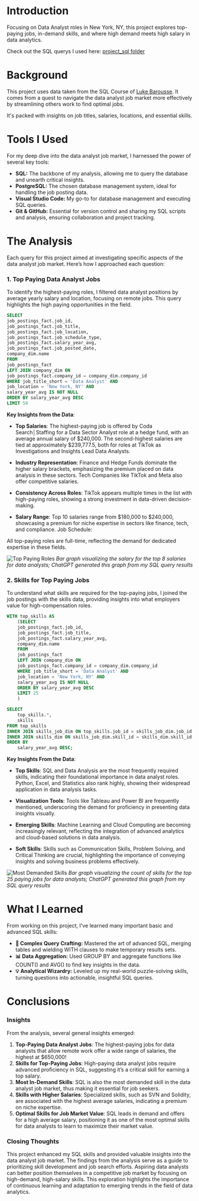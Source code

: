 # Introduction
Focusing on Data Analyst roles in New York, NY, this project explores top-paying jobs, in-demand skills, and where high demand meets high salary in data analytics.

Check out the SQL querys I used here: [project_sql folder](/project_sql/)
# Background
This project uses data taken from the SQL Course of [Luke Barousse](https://lukebarousse.com/sql). It comes from a quest to navigate the data analyst job market more effectively by streamlining others work to find optimal jobs.

It's packed with insights on job titles, salaries, locations, and essential skills.
# Tools I Used
For my deep dive into the data analyst job market, I harnessed the power of several key tools:

- **SQL:** The backbone of my analysis, allowing me to query the database and unearth critical insights.
- **PostgreSQL:** The chosen database management system, ideal for handling the job posting data.
- **Visual Studio Code:** My go-to for database management and executing SQL queries.
- **Git & GitHub:** Essential for version control and sharing my SQL scripts and analysis, ensuring collaboration and project tracking.
# The Analysis
Each query for this project aimed at investigating specific aspects of the data analyst job market. Here’s how I approached each question:

### 1. Top Paying Data Analyst Jobs
To identify the highest-paying roles, I filtered data analyst positions by average yearly salary and location, focusing on remote jobs. This query highlights the high paying opportunities in the field.

```sql
SELECT
job_postings_fact.job_id,
job_postings_fact.job_title,
job_postings_fact.job_location,
job_postings_fact.job_schedule_type,
job_postings_fact.salary_year_avg,
job_postings_fact.job_posted_date,
company_dim.name
FROM
job_postings_fact
LEFT JOIN company_dim ON
job_postings_fact.company_id = company_dim.company_id
WHERE job_title_short = 'Data Analyst' AND 
job_location = 'New York, NY' AND 
salary_year_avg IS NOT NULL
ORDER BY salary_year_avg DESC
LIMIT 50
```

**Key Insights from the Data**:

- **Top Salaries**:
The highest-paying job is offered by Coda Search│Staffing for a Data Sector Analyst role at a hedge fund, with an average annual salary of $240,000.
The second-highest salaries are tied at approximately $239,777.5, both for roles at TikTok as Investigations and Insights Lead Data Analysts.

- **Industry Representation**:
Finance and Hedge Funds dominate the higher salary brackets, emphasizing the premium placed on data analysis in these sectors.
Tech Companies like TikTok and Meta also offer competitive salaries.

- **Consistency Across Roles**:
TikTok appears multiple times in the list with high-paying roles, showing a strong investment in data-driven decision-making.

- **Salary Range**:
Top 10 salaries range from $180,000 to $240,000, showcasing a premium for niche expertise in sectors like finance, tech, and compliance.
Job Schedule:

All top-paying roles are full-time, reflecting the demand for dedicated expertise in these fields.

![Top Paying Roles](assets\q1.png)
*Bar graph visualizing the salary for the top 8 salaries for data analysts; ChatGPT generated this graph from my SQL query results*

### 2. Skills for Top Paying Jobs
To understand what skills are required for the top-paying jobs, I joined the job postings with the skills data, providing insights into what employers value for high-compensation roles.
```sql
WITH top_skills AS
    (SELECT
    job_postings_fact.job_id,
    job_postings_fact.job_title,
    job_postings_fact.salary_year_avg,
    company_dim.name
    FROM
    job_postings_fact
    LEFT JOIN company_dim ON
    job_postings_fact.company_id = company_dim.company_id
    WHERE job_title_short = 'Data Analyst' AND 
    job_location = 'New York, NY' AND 
    salary_year_avg IS NOT NULL
    ORDER BY salary_year_avg DESC
    LIMIT 25
    )

SELECT
    top_skills.*,
    skills
FROM top_skills
INNER JOIN skills_job_dim ON top_skills.job_id = skills_job_dim.job_id
INNER JOIN skills_dim ON skills_job_dim.skill_id = skills_dim.skill_id
ORDER BY
    salary_year_avg DESC;
```
**Key Insights From the Data**:

- **Top Skills**:
SQL and Data Analysis are the most frequently required skills, indicating their foundational importance in data analyst roles. Python, Excel, and Statistics also rank highly, showing their widespread application in data analysis tasks.

- **Visualization Tools**:
Tools like Tableau and Power BI are frequently mentioned, underscoring the demand for proficiency in presenting data insights visually.

- **Emerging Skills**:
Machine Learning and Cloud Computing are becoming increasingly relevant, reflecting the integration of advanced analytics and cloud-based solutions in data analysis.

- **Soft Skills**:
Skills such as Communication Skills, Problem Solving, and Critical Thinking are crucial, highlighting the importance of conveying insights and solving business problems effectively.

![Most Demanded Skills](assets\q2.png)
*Bar graph visualizing the count of skills for the top 25 paying jobs for data analysts; ChatGPT generated this graph from my SQL query results*

# What I Learned

From working on this project, I've learned many important basic and advanced SQL skills:

- **🧩 Complex Query Crafting:** Mastered the art of advanced SQL, merging tables and wielding WITH clauses to make temporary results sets.
- **📊 Data Aggregation:** Used GROUP BY and aggregate functions like COUNT() and AVG() to find key insights in the data.
- **💡 Analytical Wizardry:** Leveled up my real-world puzzle-solving skills, turning questions into actionable, insightful SQL queries.

# Conclusions

### Insights
From the analysis, several general insights emerged:

1. **Top-Paying Data Analyst Jobs**: The highest-paying jobs for data analysts that allow remote work offer a wide range of salaries, the highest at $650,000!
2. **Skills for Top-Paying Jobs**: High-paying data analyst jobs require advanced proficiency in SQL, suggesting it’s a critical skill for earning a top salary.
3. **Most In-Demand Skills**: SQL is also the most demanded skill in the data analyst job market, thus making it essential for job seekers.
4. **Skills with Higher Salaries**: Specialized skills, such as SVN and Solidity, are associated with the highest average salaries, indicating a premium on niche expertise.
5. **Optimal Skills for Job Market Value**: SQL leads in demand and offers for a high average salary, positioning it as one of the most optimal skills for data analysts to learn to maximize their market value.

### Closing Thoughts

This project enhanced my SQL skills and provided valuable insights into the data analyst job market. The findings from the analysis serve as a guide to prioritizing skill development and job search efforts. Aspiring data analysts can better position themselves in a competitive job market by focusing on high-demand, high-salary skills. This exploration highlights the importance of continuous learning and adaptation to emerging trends in the field of data analytics.